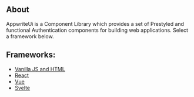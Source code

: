 ## About
AppwriteUi is a Component Library which provides a set of Prestyled and functional Authentication components for building web applications. Select a framework below.

## Frameworks: 
- [Vanilla JS and HTML](./vanilla-js/README.md)
- [React](./react/README.md)
- [Vue](./vue/README.md)
 - [Svelte](./svelte/README.md)
